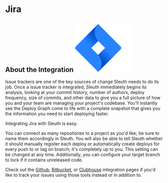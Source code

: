 # Jira

## About the Integration ![](../.gitbook/assets/jira-software-2x-blue%20%281%29.png) 

Issue trackers are one of the key sources of change Sleuth needs to do its job. Once a issue tracker is integrated, Sleuth immediately begins its analysis, looking at your commit history, number of authors, deploy frequency, size of commits, and other data to give you a full picture of how you and your team are managing your project's codebase. You'll instantly see the Deploy Graph come to life with a complete snapshot that gives you the information you need to start deploying faster. 

Integrating Jira with Sleuth is easy.

You can connect as many repositories to a project as you'd like; be sure to name them accordingly in Sleuth. You will also be able to tell Sleuth whether it should manually register each deploy or automatically create deploys for every push to or tag on branch; it's completely up to you. This setting can be changed at any time. Additionally, you can configure your target branch to lock if it contains unreleased code. 

Check out the [Github](github.md), [Bitbucket](bitbucket.md), or [Clubhouse](clubhouse.md) integration pages if you'd like to track your issues using those tools instead or in addition to. 

